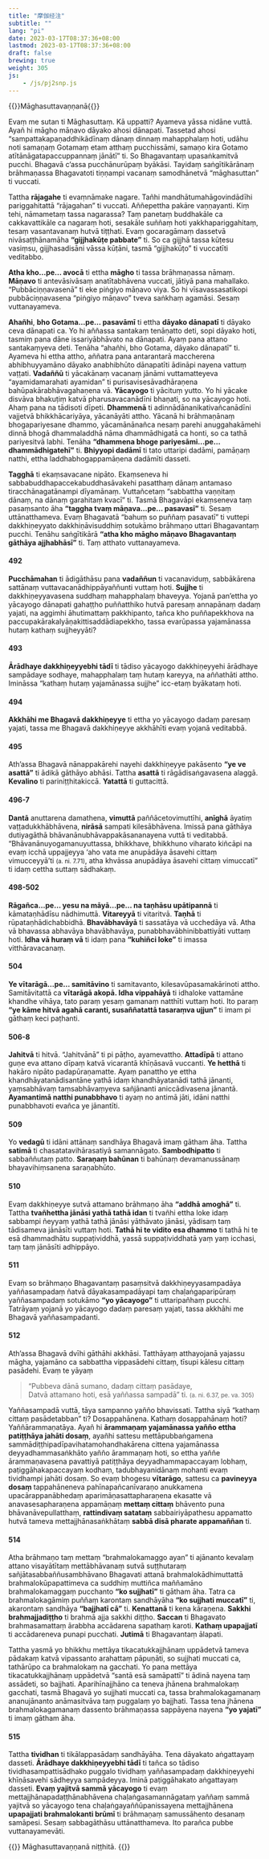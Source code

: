 ```yaml
---
title: "摩伽经注"
subtitle: ""
lang: "pi"
date: 2023-03-17T08:37:36+08:00
lastmod: 2023-03-17T08:37:36+08:00
draft: false
brewing: true
weight: 305
js:
    - /js/pj2snp.js
---
```


{{<subtitle>}}Māghasuttavaṇṇanā{{</subtitle>}}

Evaṃ me sutan ti Māghasuttaṃ. Kā uppatti? Ayameva yāssa nidāne vuttā. Ayañ hi māgho māṇavo dāyako ahosi dānapati. Tassetad ahosi “sampattakapaṇaddhikādīnaṃ dānaṃ dinnaṃ mahapphalaṃ hoti, udāhu noti samaṇaṃ Gotamaṃ etam atthaṃ pucchissāmi, samaṇo kira Gotamo atītānāgatapaccuppannaṃ jānātī” ti. So Bhagavantaṃ upasaṅkamitvā pucchi. Bhagavā c’assa pucchānurūpaṃ byākāsi. Tayidaṃ saṅgītikārānaṃ brāhmaṇassa Bhagavatoti tiṇṇampi vacanaṃ samodhānetvā “māghasuttan” ti vuccati.

Tattha **rājagahe** ti evaṃnāmake nagare. Tañhi mandhātumahāgovindādīhi pariggahitattā “rājagahan” ti vuccati. Aññepettha pakāre vaṇṇayanti. Kiṃ tehi, nāmametaṃ tassa nagarassa? Taṃ panetaṃ buddhakāle ca cakkavattikāle ca nagaraṃ hoti, sesakāle suññaṃ hoti yakkhapariggahitaṃ, tesaṃ vasantavanaṃ hutvā tiṭṭhati. Evaṃ gocaragāmaṃ dassetvā nivāsaṭṭhānamāha **“gijjhakūṭe pabbate”** ti. So ca gijjhā tassa kūṭesu vasiṃsu, gijjhasadisāni vāssa kūṭāni, tasmā “gijjhakūṭo” ti vuccatīti veditabbo.

**Atha kho…pe… avocā** ti ettha **māgho** ti tassa brāhmaṇassa nāmaṃ. **Māṇavo** ti antevāsivāsaṃ anatītabhāvena vuccati, jātiyā pana mahallako. “Pubbāciṇṇavasenā” ti eke piṅgiyo māṇavo viya. So hi vīsavassasatikopi pubbāciṇṇavasena “piṅgiyo māṇavo” tveva saṅkhaṃ agamāsi. Sesaṃ vuttanayameva.

**Ahañhi**, **bho Gotama…pe… pasavāmī** ti ettha **dāyako dānapatī** ti dāyako ceva dānapati ca. Yo hi aññassa santakaṃ tenāṇatto deti, sopi dāyako hoti, tasmiṃ pana dāne issariyābhāvato na dānapati. Ayaṃ pana attano santakaṃyeva deti. Tenāha “ahañhi, bho Gotama, dāyako dānapatī” ti. Ayameva hi ettha attho, aññatra pana antarantarā maccherena abhibhuyyamāno dāyako anabhibhūto dānapatīti ādināpi nayena vattuṃ vaṭṭati. **Vadaññū** ti yācakānaṃ vacanaṃ jānāmi vuttamatteyeva “ayamidamarahati ayamidan” ti purisavisesāvadhāraṇena bahūpakārabhāvagahaṇena vā. **Yācayogo** ti yācituṃ yutto. Yo hi yācake disvāva bhakuṭiṃ katvā pharusavacanādīni bhaṇati, so na yācayogo hoti. Ahaṃ pana na tādisoti dīpeti. **Dhammenā** ti adinnādānanikativañcanādīni vajjetvā bhikkhācariyāya, yācanāyāti attho. Yācanā hi brāhmaṇānaṃ bhogapariyesane dhammo, yācamānānañca nesaṃ parehi anuggahakāmehi dinnā bhogā dhammaladdhā nāma dhammādhigatā ca honti, so ca tathā pariyesitvā labhi. Tenāha **“dhammena bhoge pariyesāmi…pe… dhammādhigatehī”** ti. **Bhiyyopi dadāmī** ti tato uttaripi dadāmi, pamāṇaṃ natthi, ettha laddhabhogappamāṇena dadāmīti dasseti.

**Tagghā** ti ekaṃsavacane nipāto. Ekaṃseneva hi sabbabuddhapaccekabuddhasāvakehi pasatthaṃ dānaṃ antamaso tiracchānagatānampi dīyamānaṃ. Vuttañcetaṃ “sabbattha vaṇṇitaṃ dānaṃ, na dānaṃ garahitaṃ kvacī” ti. Tasmā Bhagavāpi ekaṃseneva taṃ pasaṃsanto āha **“taggha tvaṃ māṇava…pe… pasavasī”** ti. Sesaṃ uttānatthameva. Evaṃ Bhagavatā “bahuṃ so puññaṃ pasavatī” ti vuttepi dakkhiṇeyyato dakkhiṇāvisuddhiṃ sotukāmo brāhmaṇo uttari Bhagavantaṃ pucchi. Tenāhu saṅgītikārā **“atha kho māgho māṇavo Bhagavantaṃ gāthāya ajjhabhāsī”** ti. Taṃ atthato vuttanayameva.

#### 492

**Pucchāmahan** ti ādigāthāsu pana **vadaññun** ti vacanaviduṃ, sabbākārena sattānaṃ vuttavacanādhippāyaññunti vuttaṃ hoti. **Sujjhe** ti dakkhiṇeyyavasena suddhaṃ mahapphalaṃ bhaveyya. Yojanā pan’ettha yo yācayogo dānapati gahaṭṭho puññatthiko hutvā paresaṃ annapānaṃ dadaṃ yajati, na aggimhi āhutimattaṃ pakkhipanto, tañca kho puññapekkhova na paccupakārakalyāṇakittisaddādiapekkho, tassa evarūpassa yajamānassa hutaṃ kathaṃ sujjheyyāti?

#### 493

**Ārādhaye dakkhiṇeyyebhi tādī** ti tādiso yācayogo dakkhiṇeyyehi ārādhaye sampādaye sodhaye, mahapphalaṃ taṃ hutaṃ kareyya, na aññathāti attho. Imināssa “kathaṃ hutaṃ yajamānassa sujjhe” icc-etaṃ byākataṃ hoti.

#### 494

**Akkhāhi me Bhagavā dakkhiṇeyye** ti ettha yo yācayogo dadaṃ paresaṃ yajati, tassa me Bhagavā dakkhiṇeyye akkhāhīti evaṃ yojanā veditabbā.

#### 495

Ath’assa Bhagavā nānappakārehi nayehi dakkhiṇeyye pakāsento **“ye ve asattā”** ti ādikā gāthāyo abhāsi. Tattha **asattā** ti rāgādisaṅgavasena alaggā. **Kevalino** ti pariniṭṭhitakiccā. **Yatattā** ti guttacittā.

#### 496-7

**Dantā** anuttarena damathena, **vimuttā** paññācetovimuttīhi, **anīghā** āyatiṃ vaṭṭadukkhābhāvena, **nirāsā** sampati kilesābhāvena. Imissā pana gāthāya dutiyagāthā bhāvanānubhāvappakāsananayena vuttā ti veditabbā. “Bhāvanānuyogamanuyuttassa, bhikkhave, bhikkhuno viharato kiñcāpi na evaṃ icchā uppajjeyya ‘aho vata me anupādāya āsavehi cittaṃ vimucceyyā’ti <small>(a. ni. 7.71)</small>, atha khvāssa anupādāya āsavehi cittaṃ vimuccatī” ti idaṃ cettha suttaṃ sādhakaṃ.

#### 498-502

**Rāgañca…pe… yesu na māyā…pe… na taṇhāsu upātipannā** ti kāmataṇhādīsu nādhimuttā. **Vitareyyā** ti vitaritvā. **Taṇhā** ti rūpataṇhādichabbidhā. **Bhavābhavāyā** ti sassatāya vā ucchedāya vā. Atha vā bhavassa abhavāya bhavābhavāya, punabbhavābhinibbattiyāti vuttaṃ hoti. **Idha vā huraṃ vā** ti idaṃ pana **“kuhiñci loke”** ti imassa vitthāravacanaṃ.

#### 504

**Ye vītarāgā…pe… samitāvino** ti samitavanto, kilesavūpasamakārinoti attho. Samitāvitattā ca **vītarāgā akopā. Idha vippahāyā** ti idhaloke vattamāne khandhe vihāya, tato paraṃ yesaṃ gamanaṃ natthīti vuttaṃ hoti. Ito paraṃ **“ye kāme hitvā agahā caranti, susaññatattā tasaraṃva ujjun”** ti imam pi gāthaṃ keci paṭhanti.

#### 506-8

**Jahitvā** ti hitvā. “Jahitvānā” ti pi pāṭho, ayamevattho. **Attadīpā** ti attano guṇe eva attano dīpaṃ katvā vicarantā khīṇāsavā vuccanti. **Ye hetthā** ti hakāro nipāto padapūraṇamatte. Ayaṃ panattho ye ettha khandhāyatanādisantāne yathā idaṃ khandhāyatanādi tathā jānanti, yaṃsabhāvaṃ taṃsabhāvaṃyeva sañjānanti aniccādivasena jānantā. **Ayamantimā natthi punabbhavo** ti ayaṃ no antimā jāti, idāni natthi punabbhavoti evañca ye jānantīti.

#### 509

Yo **vedagū** ti idāni attānaṃ sandhāya Bhagavā imaṃ gātham āha. Tattha **satimā** ti chasatatavihārasatiyā samannāgato. **Sambodhipatto** ti sabbaññutaṃ patto. **Saraṇaṃ bahūnan** ti bahūnaṃ devamanussānaṃ bhayavihiṃsanena saraṇabhūto.

#### 510

Evaṃ dakkhiṇeyye sutvā attamano brāhmaṇo āha **“addhā amoghā”** ti. Tattha **tvañhettha jānāsi yathā tathā idan** ti tvañhi ettha loke idaṃ sabbampi ñeyyaṃ yathā tathā jānāsi yāthāvato jānāsi, yādisaṃ taṃ tādisameva jānāsīti vuttaṃ hoti. **Tathā hi te vidito esa dhammo** ti tathā hi te esā dhammadhātu suppaṭividdhā, yassā suppaṭividdhatā yaṃ yaṃ icchasi, taṃ taṃ jānāsīti adhippāyo.

#### 511

Evaṃ so brāhmaṇo Bhagavantaṃ pasaṃsitvā dakkhiṇeyyasampadāya yaññasampadaṃ ñatvā dāyakasampadāyapi taṃ chaḷaṅgaparipūraṃ yaññasampadaṃ sotukāmo **“yo yācayogo”** ti uttaripañhaṃ pucchi. Tatrāyaṃ yojanā yo yācayogo dadaṃ paresaṃ yajati, tassa akkhāhi me Bhagavā yaññasampadanti.

#### 512

Ath’assa Bhagavā dvīhi gāthāhi akkhāsi. Tatthāyaṃ atthayojanā yajassu māgha, yajamāno ca sabbattha vippasādehi cittaṃ, tīsupi kālesu cittaṃ pasādehi. Evaṃ te yāyaṃ

> “Pubbeva dānā sumano, dadaṃ cittaṃ pasādaye,  
> Datvā attamano hoti, esā yaññassa sampadā” ti. <small>(a. ni. 6.37, pe. va. 305)</small>

Yaññasampadā vuttā, tāya sampanno yañño bhavissati. Tattha siyā “kathaṃ cittaṃ pasādetabban” ti? Dosappahānena. Kathaṃ dosappahānaṃ hoti? Yaññārammaṇatāya. Ayañ hi **ārammaṇaṃ yajamānassa yañño ettha patiṭṭhāya jahāti dosaṃ**, ayañhi sattesu mettāpubbaṅgamena sammādiṭṭhipadīpavihatamohandhakārena cittena yajamānassa deyyadhammasaṅkhāto yañño ārammaṇaṃ hoti, so ettha yaññe ārammaṇavasena pavattiyā patiṭṭhāya deyyadhammapaccayaṃ lobhaṃ, paṭiggāhakapaccayaṃ kodhaṃ, tadubhayanidānaṃ mohanti evaṃ tividhampi jahāti dosaṃ. So evaṃ bhogesu **vītarāgo**, sattesu ca **pavineyya dosaṃ** tappahāneneva pahīnapañcanīvaraṇo anukkamena upacārappanābhedaṃ aparimāṇasattapharaṇena ekasatte vā anavasesapharaṇena appamāṇaṃ **mettaṃ cittaṃ** bhāvento puna bhāvanāvepullatthaṃ, **rattindivaṃ satataṃ** sabbairiyāpathesu appamatto hutvā tameva mettajjhānasaṅkhātaṃ **sabbā disā pharate appamaññan** ti.

#### 514

Atha brāhmaṇo taṃ mettaṃ “brahmalokamaggo ayan” ti ajānanto kevalaṃ attano visayātītaṃ mettābhāvanaṃ sutvā suṭṭhutaraṃ sañjātasabbaññusambhāvano Bhagavati attanā brahmalokādhimuttattā brahmalokūpapattimeva ca suddhiṃ muttiñca maññamāno brahmalokamaggaṃ pucchanto **“ko sujjhatī”** ti gātham āha. Tatra ca brahmalokagāmiṃ puññaṃ karontaṃ sandhāyāha **“ko sujjhati muccatī”** ti, akarontaṃ sandhāya **“bajjhatī cā”** ti. **Kenattanā** ti kena kāraṇena. **Sakkhi brahmajjadiṭṭho** ti brahmā ajja sakkhi diṭṭho. **Saccan** ti Bhagavato brahmasamattaṃ ārabbha accādarena sapathaṃ karoti. **Kathaṃ upapajjatī** ti accādareneva punapi pucchati. **Jutimā** ti Bhagavantaṃ ālapati.

Tattha yasmā yo bhikkhu mettāya tikacatukkajjhānaṃ uppādetvā tameva pādakaṃ katvā vipassanto arahattaṃ pāpuṇāti, so sujjhati muccati ca, tathārūpo ca brahmalokaṃ na gacchati. Yo pana mettāya tikacatukkajjhānaṃ uppādetvā “santā esā samāpattī” ti ādinā nayena taṃ assādeti, so bajjhati. Aparihīnajjhāno ca teneva jhānena brahmalokaṃ gacchati, tasmā Bhagavā yo sujjhati muccati ca, tassa brahmalokagamanaṃ ananujānanto anāmasitvāva taṃ puggalaṃ yo bajjhati. Tassa tena jhānena brahmalokagamanaṃ dassento brāhmaṇassa sappāyena nayena **“yo yajatī”** ti imaṃ gātham āha.

#### 515

Tattha **tividhan** ti tikālappasādaṃ sandhāyāha. Tena dāyakato aṅgattayaṃ dasseti. **Ārādhaye dakkhiṇeyyebhi tādī** ti tañca so tādiso tividhasampattisādhako puggalo tividhaṃ yaññasampadaṃ dakkhiṇeyyehi khīṇāsavehi sādheyya sampādeyya. Iminā paṭiggāhakato aṅgattayaṃ dasseti. **Evaṃ yajitvā sammā yācayogo** ti evaṃ mettajjhānapadaṭṭhānabhāvena chaḷaṅgasamannāgataṃ yaññaṃ sammā yajitvā so yācayogo tena chaḷaṅgayaññūpanissayena mettajjhānena **upapajjati brahmalokanti brūmī** ti brāhmaṇaṃ samussāhento desanaṃ samāpesi. Sesaṃ sabbagāthāsu uttānatthameva. Ito parañca pubbe vuttanayamevāti.

{{<eof>}}
    Māghasuttavaṇṇanā niṭṭhitā.
{{</eof>}}